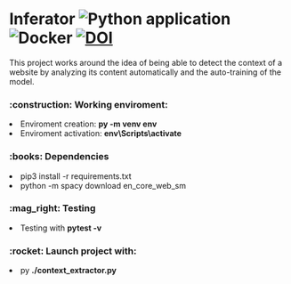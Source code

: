 # Inferator ![Python application](https://github.com/JonanOribe/Inferator/workflows/Python%20application/badge.svg) ![Docker](https://github.com/JonanOribe/Inferator/workflows/Docker/badge.svg) [![DOI](https://zenodo.org/badge/DOI/10.5281/zenodo.7104963.svg)](https://doi.org/10.5281/zenodo.7104963)


This project works around the idea of ​​being able to detect the context of a website by analyzing its content automatically and the auto-training of the model.

<h3>:construction: Working enviroment:</h3>
<li>Enviroment creation: <b>py -m venv env</b></li> 
<li>Enviroment activation: <b>env\Scripts\activate</b></li>
<h3>:books: Dependencies</h3>
<li>pip3 install -r requirements.txt</li>
<li>python -m spacy download en_core_web_sm</li>
<h3>:mag_right: Testing</h3>
<li>Testing with <b>pytest -v</b></li>
<h3>:rocket: Launch project with:</h3>
<li>py <b>./context_extractor.py</b></li>

